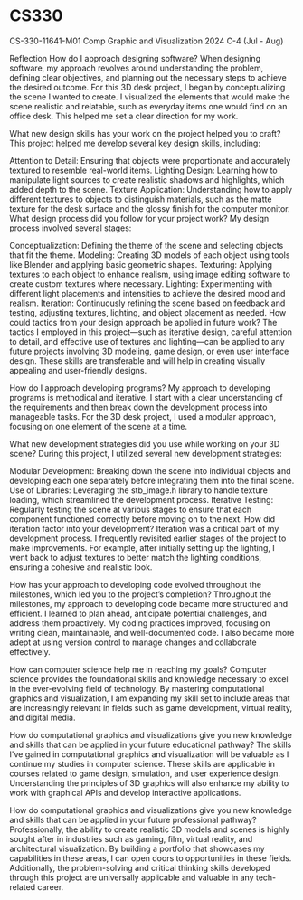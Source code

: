 # CS330
CS-330-11641-M01 Comp Graphic and Visualization 2024 C-4 (Jul - Aug)



Reflection
How do I approach designing software?
When designing software, my approach revolves around understanding the problem, defining clear objectives, and planning out the necessary steps to achieve the desired outcome. 
For this 3D desk project, I began by conceptualizing the scene I wanted to create. I visualized the elements that would make the scene realistic and relatable, such as everyday 
items one would find on an office desk. This helped me set a clear direction for my work.

What new design skills has your work on the project helped you to craft?
This project helped me develop several key design skills, including:

Attention to Detail: Ensuring that objects were proportionate and accurately textured to resemble real-world items.
Lighting Design: Learning how to manipulate light sources to create realistic shadows and highlights, which added depth to the scene.
Texture Application: Understanding how to apply different textures to objects to distinguish materials, such as the matte texture for the desk surface and the glossy finish
for the computer monitor.
What design process did you follow for your project work?
My design process involved several stages:

Conceptualization: Defining the theme of the scene and selecting objects that fit the theme.
Modeling: Creating 3D models of each object using tools like Blender and applying basic geometric shapes.
Texturing: Applying textures to each object to enhance realism, using image editing software to create custom textures where necessary.
Lighting: Experimenting with different light placements and intensities to achieve the desired mood and realism.
Iteration: Continuously refining the scene based on feedback and testing, adjusting textures, lighting, and object placement as needed.
How could tactics from your design approach be applied in future work?
The tactics I employed in this project—such as iterative design, careful attention to detail, and effective use of textures and lighting—can be applied to any future 
projects involving 3D modeling, game design, or even user interface design. These skills are transferable and will help in creating visually appealing and user-friendly designs.

How do I approach developing programs?
My approach to developing programs is methodical and iterative. I start with a clear understanding of the requirements and then break down the development process into manageable
tasks. For the 3D desk project, I used a modular approach, focusing on one element of the scene at a time.

What new development strategies did you use while working on your 3D scene?
During this project, I utilized several new development strategies:

Modular Development: Breaking down the scene into individual objects and developing each one separately before integrating them into the final scene.
Use of Libraries: Leveraging the stb_image.h library to handle texture loading, which streamlined the development process.
Iterative Testing: Regularly testing the scene at various stages to ensure that each component functioned correctly before moving on to the next.
How did iteration factor into your development?
Iteration was a critical part of my development process. I frequently revisited earlier stages of the project to make improvements. For example, after initially
setting up the lighting, I went back to adjust textures to better match the lighting conditions, ensuring a cohesive and realistic look.

How has your approach to developing code evolved throughout the milestones, which led you to the project’s completion?
Throughout the milestones, my approach to developing code became more structured and efficient. I learned to plan ahead, anticipate potential challenges, and address them 
proactively. My coding practices improved, focusing on writing clean, maintainable, and well-documented code. I also became more adept at using version control to manage changes
and collaborate effectively.

How can computer science help me in reaching my goals?
Computer science provides the foundational skills and knowledge necessary to excel in the ever-evolving field of technology. By mastering computational graphics and visualization,
I am expanding my skill set to include areas that are increasingly relevant in fields such as game development, virtual reality, and digital media.


How do computational graphics and visualizations give you new knowledge and skills that can be applied in your future educational pathway?
The skills I've gained in computational graphics and visualization will be valuable as I continue my studies in computer science. These skills are applicable in courses related to
game design, simulation, and user experience design. Understanding the principles of 3D graphics will also enhance my ability to work with graphical APIs and develop interactive
applications.

How do computational graphics and visualizations give you new knowledge and skills that can be applied in your future professional pathway?
Professionally, the ability to create realistic 3D models and scenes is highly sought after in industries such as gaming, film, virtual reality, and architectural visualization.
By building a portfolio that showcases my capabilities in these areas, I can open doors to opportunities in these fields. Additionally, the problem-solving and critical thinking 
skills developed through this project are universally applicable and valuable in any tech-related career.

